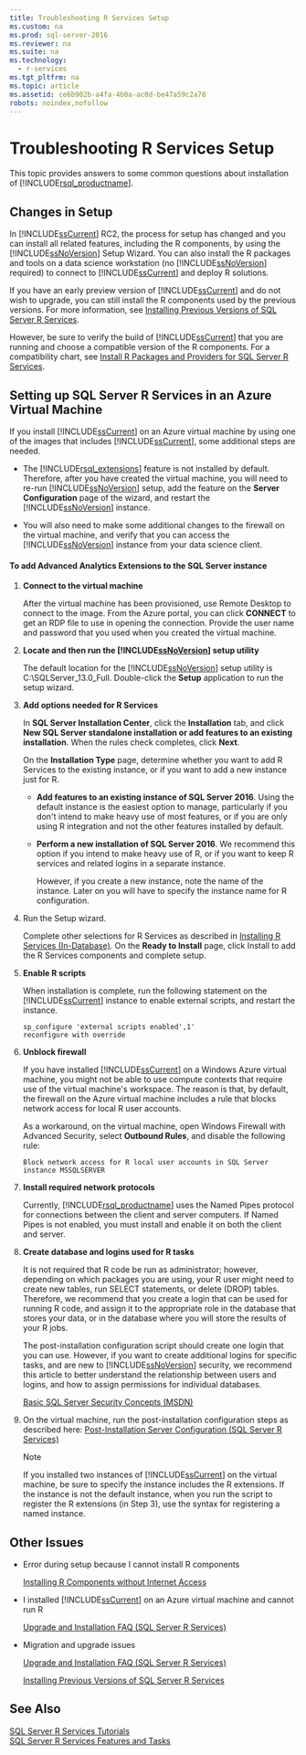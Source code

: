 ```yaml
---
title: Troubleshooting R Services Setup
ms.custom: na
ms.prod: sql-server-2016
ms.reviewer: na
ms.suite: na
ms.technology: 
  - r-services
ms.tgt_pltfrm: na
ms.topic: article
ms.assetid: ce6b902b-a4fa-4b0a-ac0d-be47a59c2a78
robots: noindex,nofollow
---
```

# Troubleshooting R Services Setup
  This topic provides answers to some common questions about installation of [!INCLUDE[rsql_productname](../../Topics/TopicNameContainA/includes/rsql_productname_md.md)].  
  
## Changes in Setup  
 In [!INCLUDE[ssCurrent](../../Topics/TopicNameContainA/includes/ssCurrent_md.md)] RC2, the process for setup has changed and you can install all related features, including the R  components, by using the [!INCLUDE[ssNoVersion](../../Topics/TopicNameContainA/includes/ssNoVersion_md.md)] Setup Wizard. You can also install the R packages and tools on a data science workstation (no [!INCLUDE[ssNoVersion](../../Topics/TopicNameContainA/includes/ssNoVersion_md.md)] required) to connect to [!INCLUDE[ssCurrent](../../Topics/TopicNameContainA/includes/ssCurrent_md.md)] and deploy R solutions.  
  
 If you have an early preview version of [!INCLUDE[ssCurrent](../../Topics/TopicNameContainA/includes/ssCurrent_md.md)] and do not wish to upgrade, you can still install the R components used by the previous versions. For more information, see [Installing Previous Versions of SQL Server R Services](../../Topics/TopicNameNotContainA/Installing-Previous-Versions-of-SQL-Server-R-Services.md).  
  
 However, be sure to verify the build of [!INCLUDE[ssCurrent](../../Topics/TopicNameContainA/includes/ssCurrent_md.md)] that you are running and choose a compatible version of the R components. For a compatibility chart, see [Install R Packages and Providers for SQL Server R Services](../../Topics/TopicNameNotContainA/Install-R-Packages-and-Providers-for-SQL-Server-R-Services.md).  
  
## Setting up SQL Server R Services in an Azure Virtual Machine  
 If you install [!INCLUDE[ssCurrent](../../Topics/TopicNameContainA/includes/ssCurrent_md.md)] on an Azure virtual machine by using one of the images that includes [!INCLUDE[ssCurrent](../../Topics/TopicNameContainA/includes/ssCurrent_md.md)], some additional steps are needed.  
  
-   The [!INCLUDE[rsql_extensions](../../Topics/TopicNameNotContainA/includes/rsql_extensions_md.md)] feature is not installed by default. Therefore, after you have created the virtual machine, you will need to re-run [!INCLUDE[ssNoVersion](../../Topics/TopicNameContainA/includes/ssNoVersion_md.md)] setup, add the feature on the **Server Configuration** page of the wizard, and restart the [!INCLUDE[ssNoVersion](../../Topics/TopicNameContainA/includes/ssNoVersion_md.md)] instance.  
  
-   You will also need to make some additional changes to the firewall on the virtual machine, and verify that you can access the [!INCLUDE[ssNoVersion](../../Topics/TopicNameContainA/includes/ssNoVersion_md.md)] instance from your data science client.  
  
#### To add Advanced Analytics Extensions to the SQL Server instance  
  
1.  **Connect to the virtual machine**  
  
     After the virtual machine has been provisioned, use Remote Desktop to connect to the image. From the Azure portal, you can click **CONNECT** to get an RDP file to use in opening the connection. Provide the user name and password that you used when you created the virtual machine.  
  
2.  **Locate and then run the [!INCLUDE[ssNoVersion](../../Topics/TopicNameContainA/includes/ssNoVersion_md.md)] setup utility**  
  
     The default location for the [!INCLUDE[ssNoVersion](../../Topics/TopicNameContainA/includes/ssNoVersion_md.md)] setup utility is C:\SQLServer_13.0_Full.  Double-click the **Setup** application to run the setup wizard.  
  
3.  **Add options needed for R Services**  
  
     In **SQL Server Installation Center**, click the **Installation** tab, and click **New SQL Server standalone installation or add features to an existing installation**. When the rules check completes, click **Next**.  
  
     On the **Installation Type** page, determine whether you want to add R Services to the existing instance, or if you want to add a new instance just for R.  
  
    -   **Add features to an existing instance of SQL Server 2016**. Using the default instance is the easiest option to manage, particularly if you don't intend to make heavy use of most features, or if you are only using R integration and not the other features installed by default.  
  
    -   **Perform a new installation of SQL Server 2016**. We recommend this option if you intend to make heavy use of R, or if you want to keep R services and related logins in a separate instance.  
  
         However, if you create a new instance, note the name of the instance. Later on you will have to specify the instance name for R configuration.  
  
4.  Run the Setup wizard.  
  
     Complete other selections for R Services as described in [Installing R Services (In-Database)](../../Topics/TopicNameNotContainA/Troubleshooting-R-Services-Setup.md). On the **Ready to Install** page, click Install to add the R Services components and complete setup.  
  
5.  **Enable R scripts**  
  
     When installation is complete, run the following statement on the [!INCLUDE[ssCurrent](../../Topics/TopicNameContainA/includes/ssCurrent_md.md)] instance to enable external scripts, and restart the instance.  
  
    ```  
    sp_configure 'external scripts enabled',1'  
    reconfigure with override  
    ```  
  
6.  **Unblock firewall**  
  
     If you have installed [!INCLUDE[ssCurrent](../../Topics/TopicNameContainA/includes/ssCurrent_md.md)] on a Windows Azure virtual machine, you might not be able to use compute contexts that require use of the virtual machine's workspace. The reason is that, by default, the firewall on the Azure virtual machine includes a rule that blocks network access for local R user accounts.  
  
     As a workaround, on the virtual machine, open Windows Firewall with Advanced Security, select **Outbound Rules**, and disable the following rule:  
  
     `Block network access for R local user accounts in SQL Server instance MSSQLSERVER`  
  
7.  **Install required network protocols**  
  
     Currently, [!INCLUDE[rsql_productname](../../Topics/TopicNameContainA/includes/rsql_productname_md.md)] uses the Named Pipes protocol for connections between the client and server computers. If Named Pipes is not enabled, you must install and enable it on both the client and server.  
  
8.  **Create database and logins used for R tasks**  
  
     It is not required that R code be run as administrator; however, depending on which packages you are using, your R user might need to create new tables, run SELECT statements, or delete (DROP) tables. Therefore, we recommend that you create a login that can be used for running R code, and assign it to the appropriate role in the database that stores your data, or in the database where you will store the results of your R jobs.  
  
     The post-installation configuration script should create one login that you can use. However, if you want to create additional logins for specific tasks, and are new to [!INCLUDE[ssNoVersion](../../Topics/TopicNameContainA/includes/ssNoVersion_md.md)] security, we recommend this article to better understand the relationship between users and logins, and how to assign permissions for individual databases.  
  
     [Basic SQL Server Security Concepts (MSDN)](http://blogs.msdn.com/b/lcris/archive/2007/03/23/basic-sql-server-security-concepts-logins-users-and-principals.aspx)  
  
9. On the virtual machine, run the post-installation configuration steps as described here: [Post-Installation Server Configuration &#40;SQL Server R Services&#41;](../../Topics/TopicNameNotContainA/Post-Installation-Server-Configuration--SQL-Server-R-Services-.md)  
  
    > [!NOTE]  
    >  If you installed two instances of [!INCLUDE[ssCurrent](../../Topics/TopicNameContainA/includes/ssCurrent_md.md)] on the virtual machine, be sure to specify the instance includes the R extensions. If the instance is not the default instance, when you run the script to register the R extensions (in Step 3), use the syntax for registering a named instance.  
  
## Other Issues  
  
-   Error during setup because I cannot install R components  
  
     [Installing R Components without Internet Access](../../Topics/TopicNameNotContainA/Installing-R-Components-without-Internet-Access.md)  
  
-   I installed [!INCLUDE[ssCurrent](../../Topics/TopicNameContainA/includes/ssCurrent_md.md)] on an Azure virtual machine and cannot run R  
  
     [Upgrade and Installation FAQ &#40;SQL Server R Services&#41;](../../Topics/TopicNameNotContainA/Upgrade-and-Installation-FAQ--SQL-Server-R-Services-.md)  
  
-   Migration and upgrade issues  
  
     [Upgrade and Installation FAQ &#40;SQL Server R Services&#41;](../../Topics/TopicNameNotContainA/Upgrade-and-Installation-FAQ--SQL-Server-R-Services-.md)  
  
     [Installing Previous Versions of SQL Server R Services](../../Topics/TopicNameNotContainA/Installing-Previous-Versions-of-SQL-Server-R-Services.md)  
  
## See Also  
 [SQL Server R Services Tutorials](../Topic/SQL%20Server%20R%20Services%20Tutorials.md)   
 [SQL Server R Services Features and Tasks](../../Topics/TopicNameNotContainA/SQL-Server-R-Services-Features-and-Tasks.md)  
  
  